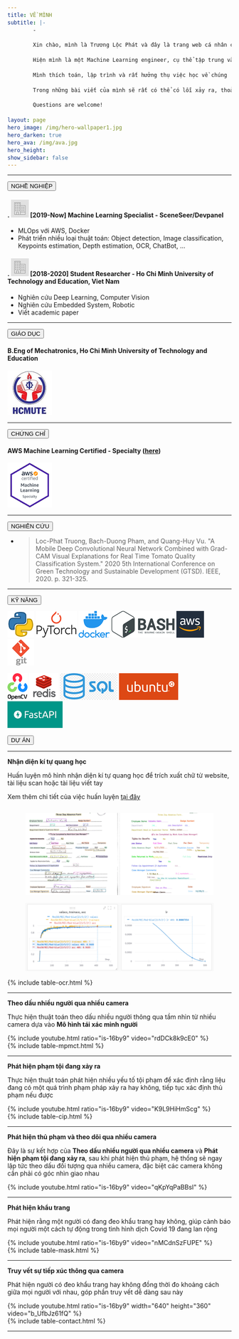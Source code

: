 ```yaml
---
title: VỀ MÌNH
subtitle: |- 
        - 

        Xin chào, mình là Trương Lộc Phát và đây là trang web cá nhân của mình 

        Hiện mình là một Machine Learning engineer, cụ thể tập trung vào Deep Learning trong Computer Vision tại TPHCM, Việt Nam.
        
        Mình thích toán, lập trình và rất hưởng thụ việc học về chúng

        Trong những bài viết của mình sẽ rất có thể có lỗi xảy ra, thoải mái góp ý cho mình nếu các bạn phát hiện nhé

        Questions are welcome!
        
layout: page
hero_image: /img/hero-wallpaper1.jpg
hero_darken: true
hero_ava: /img/ava.jpg
hero_height: 
show_sidebar: false
---
```


---

<!-- # Careers: -->
<div class="buttons">
   <button class="button is-primary is-rounded is-medium is-hovered is-static">
      NGHỀ NGHIỆP
   </button>
</div>

#### . ![career](/img/career.png)      [2019-Now] Machine Learning Specialist - SceneSeer/Devpanel

* MLOps với AWS, Docker
* Phát triển nhiều loại thuật toán: Object detection, Image classification, Keypoints estimation, Depth estimation, OCR, ChatBot, ...

#### . ![career](/img/career.png)      [2018-2020] Student Researcher - Ho Chi Minh University of Technology and Education, Viet Nam

* Nghiên cứu Deep Learning, Computer Vision
* Nghiên cứu Embedded System, Robotic
* Viết academic paper

---

<!-- # Education: -->

<div class="buttons">
   <button class="button is-primary is-rounded is-medium is-hovered is-static">
      GIÁO DỤC
   </button>
</div>

#### B.Eng of Mechatronics, Ho Chi Minh University of Technology and Education

   ![HCMUTE](/img/hcmute.jpg)

---
<!-- # Certifications: -->
<div class="buttons">
   <button class="button is-primary is-rounded is-medium is-hovered is-static">
      CHỨNG CHỈ
   </button>
</div>

#### AWS Machine Learning Certified - Specialty ([here](https://www.youracclaim.com/badges/df01edc6-d23c-4626-acfa-37fb96fec3f4/linked_in_profile)) 

   ![AWS](/img/aws.png)

---

<!-- # Publications: -->
<div class="buttons">
   <button class="button is-primary is-rounded is-medium is-hovered is-static">
      NGHIÊN CỨU
   </button>
</div>


* > Loc-Phat Truong, Bach-Duong Pham, and Quang-Huy Vu. "A Mobile Deep Convolutional Neural Network Combined with Grad-CAM Visual Explanations for Real Time Tomato Quality Classification System." 2020 5th International Conference on Green Technology and Sustainable Development (GTSD). IEEE, 2020. p. 321-325.

---

<!-- # Tech skills: -->
<div class="buttons">
   <button class="button is-primary is-rounded is-medium is-hovered is-static">
      KỸ NĂNG 
   </button>
</div>

![python](/img/python.png)   ![torch](/img/torch.png)   ![docker](/img/docker.png)   ![bash](/img/bash.png)   ![aws](/img/aws-logo.png)  ![git](/img/git.jpg) 

![opencv](/img/opencv.png)   ![redis](/img/redis.jpg)   ![sql](/img/sql.png)   ![ubuntu](/img/ubuntu.png)   ![fastapi](/img/fastapi.png) 


<div class="columns is-mobile is-centered">
<div class="buttons">
<button class="button is-primary is-rounded is-medium is-hovered is-static">
        DỰ ÁN
</button>
</div>
</div>

---

<div class="box">
<div class="block">
 <div class = "block">
   <div class="notification is-primary is-light">
    <span class="icon is-small has-text-success">
      <i class="fas fa-check-circle"></i>
    </span>
    <strong>Nhận diện kí tự quang học</strong>
   </div>
  </div>

 <div class="block">
 <div class="column is-12">
  <article class="message is-success">
    <div class="message-body">
      <div class="block">
        <p>Huấn luyện mô hình nhận diện kí tự quang học để trích xuất chữ từ website, tài liệu scan hoặc tài liệu viết tay</p>
        <p>Xem thêm chi tiết của việc huấn luyện <a href="https://wandb.ai/phattruong2709/Paddle-OCR/runs/117zodm2/overview" title="dashboard">tại đây</a></p>
      </div>
    </div>
  </article>
 </div>
 </div>

 <div class = "block">
  <div class="column">
    <figure class="image is-2by1">
      <img src="/img/ocr.png">
    </figure>
    <figure class="image is-3by1">
      <img src="/img/train-ocr.png">
    </figure>
  </div>
 </div>
</div>

<div class="block">
  <div class="column is-12">
  {% include table-ocr.html %}
  </div>
</div>

</div>

---

<div class="box">
<div class="block">
 <div class = "block">
   <div class="notification is-primary is-light">
    <span class="icon is-small has-text-success">
      <i class="fas fa-check-circle"></i>
    </span>
    <b>Theo dấu nhiều người qua nhiều camera</b>
   </div>
  </div>

 <div class="block">
 <div class="column is-12">
  <article class="message is-success">
    <div class="message-body">
      <div class="block">
        <p>Thực hiện thuật toán theo dấu nhiều người thông qua tầm nhìn từ nhiều camera dựa vào <b>Mô hình tái xác minh người</b></p>
      </div>
    </div>
  </article>
 </div>
 </div>

 <div class = "block">
  <div class="column is-10 is-offset-1">
  {% include youtube.html ratio="is-16by9"  video="rdDCk8k9cE0" %}
  </div>
 </div>
</div>

<div class="block">
  <div class="column is-12">
  {% include table-mpmct.html %}
  </div>
</div>

</div>

---

<div class="box">
<div class="block">
 <div class = "block">
   <div class="notification is-primary is-light">
    <span class="icon is-small has-text-success">
      <i class="fas fa-check-circle"></i>
    </span>
    <b>Phát hiện phạm tội đang xảy ra</b>
   </div>
  </div>

 <div class="block">
 <div class="column is-12">
  <article class="message is-success">
    <div class="message-body">
      <div class="block">
        <p>Thực hiện thuật toán phát hiện nhiều yếu tố tội phạm để xác định rằng liệu đang có một quá trình phạm pháp xảy ra hay không, tiếp tục xác định thủ phạm nếu được</p>
      </div>
    </div>
  </article>
 </div>
 </div>

 <div class="block">
  <div class="column is-10 is-offset-1">
  {% include youtube.html ratio="is-16by9"  video="K9L9HiHmScg" %}
  </div>
 </div>
</div>

<div class="block">
  <div class="column is-12">
  {% include table-cip.html %}
  </div>
</div>

</div>

---

<div class="box">
<div class="block">
 <div class = "block">
   <div class="notification is-primary is-light">
    <span class="icon is-small has-text-success">
      <i class="fas fa-check-circle"></i>
    </span>
    <b>Phát hiện thủ phạm và theo dõi qua nhiều camera</b>
   </div>
  </div>

 <div class="block">
 <div class="column is-12">
  <article class="message is-success">
    <div class="message-body">
      <div class="block">
        <p>Đây là sự kết hợp của <b>Theo dấu nhiều người qua nhiều camera</b> và <b>Phát hiện phạm tội đang xảy ra</b>, sau khi phát hiện thủ phạm, hệ thống sẽ ngay lập tức theo dấu đối tượng qua nhiều camera, đặc biệt các camera không cần phải có góc nhìn giao nhau</p>
      </div>
    </div>
  </article>
 </div>
 </div>

 <div class="block">
  <div class="column is-10 is-offset-1">
  {% include youtube.html ratio="is-16by9"  video="qKpYqPaBBsI" %}
  </div>
 </div>
</div>

</div>

---

<div class="box">
<div class="container">
 <div class = "block">
   <div class="notification is-primary is-light">
    <span class="icon is-small has-text-success">
      <i class="fas fa-check-circle"></i>
    </span>
    <b>Phát hiện khẩu trang</b>
   </div>
  </div>

 <div class="block">
 <div class="column is-12">
  <article class="message is-success">
    <div class="message-body">
      <div class="block">
        <p>Phát hiện rằng một người có đang đeo khẩu trang hay không, giúp cảnh báo mọi người một cách tự động trong tình hình dịch Covid 19 đang lan rộng</p>
      </div>
    </div>
  </article>
 </div>
 </div>

 <div class="block">
  <div class="column is-10 is-offset-1">
  {% include youtube.html ratio="is-16by9"  video="nMCdnSzFUPE" %}
  </div>
 </div>
</div>

<div class="block">
  <div class="column is-12">
  {% include table-mask.html %}
  </div>
</div>

</div>

---

<div class="box">
<div class="block">
 <div class = "block">
   <div class="notification is-primary is-light">
    <span class="icon is-small has-text-success">
      <i class="fas fa-check-circle"></i>
    </span>
    <b>Truy vết sự tiếp xúc thông qua camera</b>
   </div>
  </div>

 <div class="block">
 <div class="column is-12">
  <article class="message is-success">
    <div class="message-body">
      <div class="block">
        <p>Phát hiện người có đeo khẩu trang hay không đồng thời đo khoảng cách giữa mọi người với nhau, góp phần truy vết dễ dàng sau này</p>
      </div>
    </div>
  </article>
 </div>
 </div>

 <div class = "block">
  <div class="column is-10 is-offset-1">
  {% include youtube.html ratio="is-16by9" width="640" height="360" video="b_UfbJz61fQ" %}
  </div>
 </div>
</div>

<div class="block">
  <div class="column is-12">
  {% include table-contact.html %}
  </div>
</div>

</div>

---